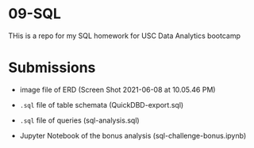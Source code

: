 # 09-SQL
THis is a repo for my SQL homework for USC Data Analytics bootcamp

# Submissions

* image file of ERD (Screen Shot 2021-06-08 at 10.05.46 PM)

* `.sql` file of table schemata (QuickDBD-export.sql)

* `.sql` file of queries (sql-analysis.sql)

* Jupyter Notebook of the bonus analysis (sql-challenge-bonus.ipynb)
